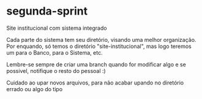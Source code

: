 # segunda-sprint


Site institucional com sistema integrado

Cada parte do sistema tem seu diretório, visando uma melhor organização. Por enquando, só temos o diretório "site-institucional",
mas logo teremos um para o Banco, para o Sistema, etc.

Lembre-se sempre de criar uma branch quando for modificar algo e se possivel, notifique o resto do pessoal :)

Cuidado ao upar novos arquivos, para não acabar upando no diretório errado ou algo do tipo